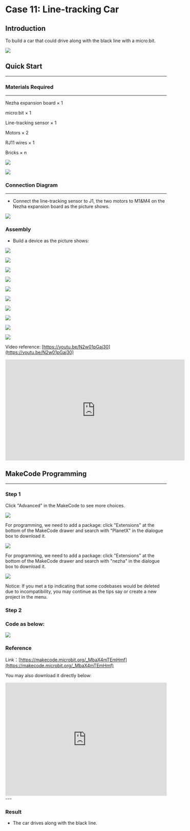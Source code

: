 # Case 11: Line-tracking Car

## Introduction
To build a car that could drive along with the black line with a micro:bit. 

![](./images/case_11_01.png)

## Quick Start

---

### Materials Required

---
Nezha expansion board × 1

micro:bit × 1

Line-tracking sensor × 1

Motors × 2

RJ11 wires × 1

Bricks × n

![](./images/case_10_02.png)

![](./images/case_11_03.png)

### Connection Diagram 
---
- Connect the line-tracking sensor to J1, the two motors to M1&M4 on the Nezha expansion board as the picture shows.


![](./images/case_11_04.png)

### Assembly

- Build a device as the picture shows:



![](./images/case_11_05.png)

![](./images/case_11_06.png)

![](./images/case_11_07.png)

![](./images/case_11_08.png)

![](./images/case_11_09.png)

![](./images/case_11_10.png)

![](./images/case_11_11.png)

![](./images/case_11_12.png)

![](./images/case_11_13.png)

![](./images/case_11_14.png)

Video reference: [https://youtu.be/N2w01pGaj30](https://youtu.be/N2w01pGaj30)



<iframe width="560" height="315" src="https://www.youtube.com/embed/N2w01pGaj30" frameborder="0" allow="accelerometer; autoplay; clipboard-write; encrypted-media; gyroscope; picture-in-picture" allowfullscreen></iframe>



## MakeCode Programming

---


### Step 1

Click "Advanced" in the MakeCode to see more choices.

![](./images/case_01_10.png)

For programming, we need to add a package: click "Extensions" at the bottom of the MakeCode drawer and search with "PlanetX" in the dialogue box to download it. 

![](./images/case_01_11.png)

For programming, we need to add a package: click "Extensions" at the bottom of the MakeCode drawer and search with "nezha" in the dialogue box to download it. 

![](./images/case_03_09.png)

Notice: If you met a tip indicating that some codebases would be deleted due to incompatibility, you may continue as the tips say or create a new project in the menu. 

### Step 2

### Code as below:

![](./images/case_11_15.png)



### Reference
Link：[https://makecode.microbit.org/_MbaX4mTEmHmf](https://makecode.microbit.org/_MbaX4mTEmHmf)

You may also download it directly below:

<div style="position:relative;height:0;padding-bottom:70%;overflow:hidden;"><iframe style="position:absolute;top:0;left:0;width:100%;height:100%;" src="https://makecode.microbit.org/#pub:_MbaX4mTEmHmf" frameborder="0" sandbox="allow-popups allow-forms allow-scripts allow-same-origin"></iframe></div>  
---

### Result
- The car drives along with the black line. 

